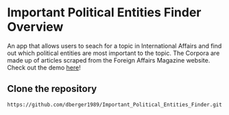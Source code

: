 # Important Political Entities Finder Overview

An app that allows users to seach for a topic in International Affairs and find out which political entities are most important to the topic. The Corpora are made up of articles scraped from the Foreign Affairs Magazine website. Check out the demo  <a href="http://107.23.92.220:5000" target="_blank">here</a>!


## Clone the repository

```https://github.com/dberger1989/Important_Political_Entities_Finder.git```
